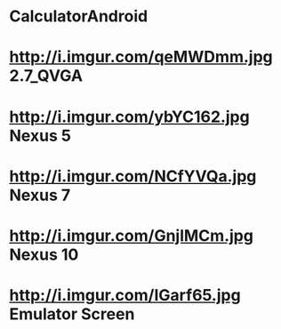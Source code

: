 CalculatorAndroid
=================

http://i.imgur.com/qeMWDmm.jpg 2.7_QVGA 
=================

http://i.imgur.com/ybYC162.jpg Nexus 5
=================

http://i.imgur.com/NCfYVQa.jpg Nexus 7
=================

http://i.imgur.com/GnjlMCm.jpg Nexus 10
=================

http://i.imgur.com/IGarf65.jpg Emulator Screen
=================

